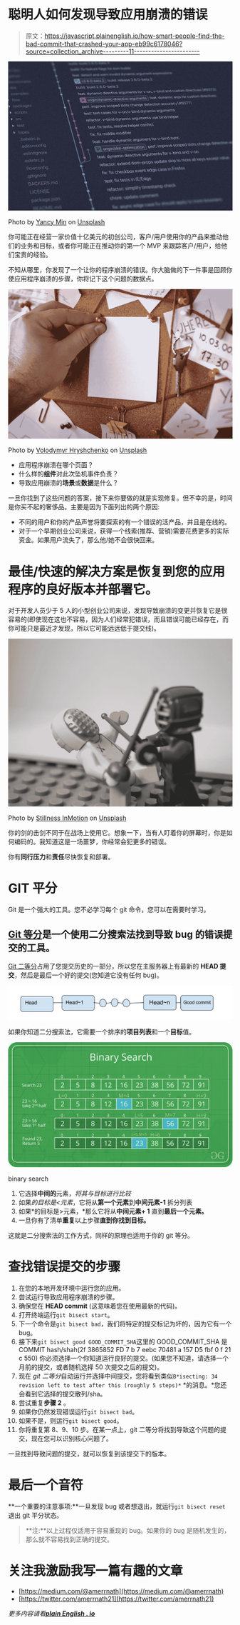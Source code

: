 # 聪明人如何发现导致应用崩溃的错误

> 原文：<https://javascript.plainenglish.io/how-smart-people-find-the-bad-commit-that-crashed-your-app-eb99c6178046?source=collection_archive---------11----------------------->

![](img/8620740f8c752a0345d7fb36050dd7e2.png)

Photo by [Yancy Min](https://unsplash.com/@yancymin?utm_source=medium&utm_medium=referral) on [Unsplash](https://unsplash.com?utm_source=medium&utm_medium=referral)

你可能正在经营一家价值十亿美元的初创公司，客户/用户使用你的产品来推动他们的业务和目标，或者你可能正在推动你的第一个 MVP 来跟踪客户/用户，给他们宝贵的经验。

不知从哪里，你发现了一个让你的程序崩溃的错误。你大脑做的下一件事是回顾你使应用程序崩溃的步骤，你将记下这个问题的数据点。

![](img/4e3051bda0d4e044377657a778d114a1.png)

Photo by [Volodymyr Hryshchenko](https://unsplash.com/@lunarts?utm_source=medium&utm_medium=referral) on [Unsplash](https://unsplash.com?utm_source=medium&utm_medium=referral)

*   应用程序崩溃在哪个页面？
*   什么样的**组件**对此次坠机事件负责？
*   导致应用崩溃的**场景**或**数据**是什么？

一旦你找到了这些问题的答案，接下来你要做的就是实现修复。但不幸的是，时间是你买不起的奢侈品。主要是因为下面列出的两个原因:

*   不同的用户和你的产品声誉将要探索的有一个错误的活产品，并且是在线的。
*   对于一个早期创业公司来说，获得一个线索(推荐、营销)需要花费更多的实际资金。如果用户流失了，那么他/她不会很快回来。

# 最佳/快速的解决方案是恢复到您的应用程序的良好版本并部署它。

对于开发人员少于 5 人的小型创业公司来说，发现导致崩溃的变更并恢复它是很容易的(即使现在这也不容易，因为人们经常犯错误，而且错误可能已经存在，而你可能只是最近才发现，所以它可能远远低于提交线)。

![](img/dc68a343bf42166508d905e394c5d68f.png)

Photo by [Stillness InMotion](https://unsplash.com/@stillnes_in_motion?utm_source=medium&utm_medium=referral) on [Unsplash](https://unsplash.com?utm_source=medium&utm_medium=referral)

你的剑的击剑不同于在战场上使用它。想象一下，当有人盯着你的屏幕时，你是如何编码的。我知道这是一场噩梦，你经常会犯更多的错误。

你有**同行压力**和**责任**尽快恢复和部署。

# GIT 平分

Git 是一个强大的工具。您不必学习每个 git 命令，您可以在需要时学习。

## [Git 等分](https://git-scm.com/docs/git-bisect)是一个使用二分搜索法找到导致 bug 的错误提交的工具。

[Git 二等分](https://git-scm.com/docs/git-bisect)占用了您提交历史的一部分，所以您在主服务器上有最新的 **HEAD 提交**，然后是最后一个好的提交(您知道它没有任何 bug)。

![](img/cd36e1523955bf3b3d5916b032e3edae.png)

如果你知道二分搜索法，它需要一个排序的**项目列表**和一个**目标**值。

![](img/c25e2b424ae5a64ea0eeccbf29338f18.png)

binary search

1.  它选择**中间的**元素，*将其与目标进行比较*
2.  如果*的目标是<元素*，它将从**第一个元素**到**中间元素-1** 拆分列表
3.  如果*的目标是>元素，*那么它将从**中间元素+ 1** 直到**最后一个元素。**
4.  一旦你有了清单**重复**以上步骤**直到你找到目标。**

这就是二分搜索法的工作方式，同样的原理也适用于你的 git 等分。

# 查找错误提交的步骤

1.  在您的本地开发环境中运行您的应用。
2.  尝试运行导致应用程序崩溃的步骤。
3.  确保您在 **HEAD commit** (这意味着您在使用最新的代码)。
4.  打开终端运行`git bisect start`。
5.  下一个命令是`git bisect bad`，我们将特定的提交标记为坏的，因为它有一个 bug。
6.  接下来`git bisect good GOOD_COMMIT_SHA`这里的 GOOD_COMMIT_SHA 是 COMMIT hash/shah(2f 3865852 FD 7 b 7 eebc 70481 a 157 D5 fbf 0 f 21 c 550)
    你必须选择一个你知道运行良好的提交。(如果您不知道，请选择一个月前的提交，或者随机选择 50 次提交之后的提交)。
7.  现在 *git 二等分*自动运行并选择中间提交，您将看到类似`B*isecting: 34 revision left to test after this (roughly 5 steps)*` *的消息。*您还会看到它选择的提交散列/sha。
8.  尝试重复**步骤 2** 。
9.  如果你仍然发现错误运行`git bisect bad`。
10.  如果不是，则运行`git bisect good`。
11.  你将重复第 8、9、10 步。在某一点上，git 二等分将找到导致这个问题的提交，现在您可以识别核心问题了。

一旦找到导致问题的提交，就可以恢复到该提交下的版本。

# 最后一个音符

**一个重要的注意事项:**一旦发现 bug 或者想退出，就运行`git bisect reset` 退出 git 平分状态。

> **注:**以上过程仅适用于容易重现的 bug。如果你的 bug 是随机发生的，那么就不容易找到正确的提交。

# 关注我激励我写一篇有趣的文章

*   [https://medium.com/@amerrnath](https://medium.com/@amerrnath)
*   [https://twitter.com/amerrnath21](https://twitter.com/amerrnath21)

*更多内容请看*[***plain English . io***](http://plainenglish.io/)